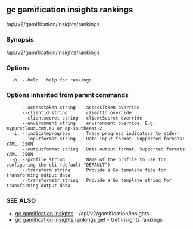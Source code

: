 ## gc gamification insights rankings

/api/v2/gamification/insights/rankings

### Synopsis

/api/v2/gamification/insights/rankings

### Options

```
  -h, --help   help for rankings
```

### Options inherited from parent commands

```
      --accesstoken string    accessToken override
      --clientid string       clientId override
      --clientsecret string   clientSecret override
      --environment string    environment override. E.g. mypurecloud.com.au or ap-southeast-2
  -i, --indicateprogress      Trace progress indicators to stderr
      --inputformat string    Data input format. Supported formats: YAML, JSON
      --outputformat string   Data output format. Supported formats: YAML, JSON
  -p, --profile string        Name of the profile to use for configuring the cli (default "DEFAULT")
      --transform string      Provide a Go template file for transforming output data
      --transformstr string   Provide a Go template string for transforming output data
```

### SEE ALSO

* [gc gamification insights](gc_gamification_insights.html)	 - /api/v2/gamification/insights
* [gc gamification insights rankings get](gc_gamification_insights_rankings_get.html)	 - Get insights rankings


